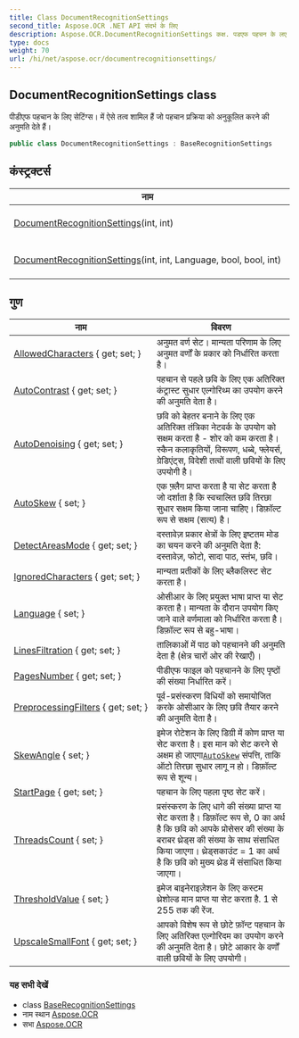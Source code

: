 ```yaml
---
title: Class DocumentRecognitionSettings
second_title: Aspose.OCR .NET API संदर्भ के लिए
description: Aspose.OCR.DocumentRecognitionSettings कक्ष. पडएफ पहचन के लए सेटंग्स में ऐसे तत्व शमल हैं ज पहचन प्रक्रय क अनुकूलत करने क अनुमत देते हैं
type: docs
weight: 70
url: /hi/net/aspose.ocr/documentrecognitionsettings/
---
```

## DocumentRecognitionSettings class

पीडीएफ पहचान के लिए सेटिंग्स। में ऐसे तत्व शामिल हैं जो पहचान प्रक्रिया को अनुकूलित करने की अनुमति देते हैं।

```csharp
public class DocumentRecognitionSettings : BaseRecognitionSettings
```

## कंस्ट्रक्टर्स

| नाम | विवरण |
| --- | --- |
| [DocumentRecognitionSettings](documentrecognitionsettings/#constructor)(int, int) | का एक नया उदाहरण प्रारंभ करता है`DocumentRecognitionSettings` गुण के छोटे सेट के साथ वर्ग। |
| [DocumentRecognitionSettings](documentrecognitionsettings/#constructor_1)(int, int, Language, bool, bool, int) | का एक नया उदाहरण प्रारंभ करता है`DocumentRecognitionSettings`गुणों के पूर्ण सेट के साथ वर्ग। |

## गुण

| नाम | विवरण |
| --- | --- |
| [AllowedCharacters](../../aspose.ocr/baserecognitionsettings/allowedcharacters/) { get; set; } | अनुमत वर्ण सेट। मान्यता परिणाम के लिए अनुमत वर्णों के प्रकार को निर्धारित करता है। |
| [AutoContrast](../../aspose.ocr/baserecognitionsettings/autocontrast/) { get; set; } | पहचान से पहले छवि के लिए एक अतिरिक्त कंट्रास्ट सुधार एल्गोरिथ्म का उपयोग करने की अनुमति देता है। |
| [AutoDenoising](../../aspose.ocr/baserecognitionsettings/autodenoising/) { get; set; } | छवि को बेहतर बनाने के लिए एक अतिरिक्त तंत्रिका नेटवर्क के उपयोग को सक्षम करता है - शोर को कम करता है। स्कैन कलाकृतियों, विरूपण, धब्बे, फ्लेयर्स, ग्रेडिएंट्स, विदेशी तत्वों वाली छवियों के लिए उपयोगी है। |
| [AutoSkew](../../aspose.ocr/baserecognitionsettings/autoskew/) { set; } | एक फ़्लैग प्राप्त करता है या सेट करता है जो दर्शाता है कि स्वचालित छवि तिरछा सुधार सक्षम किया जाना चाहिए। डिफ़ॉल्ट रूप से सक्षम (सत्य) है। |
| [DetectAreasMode](../../aspose.ocr/baserecognitionsettings/detectareasmode/) { get; set; } | दस्तावेज़ प्रकार क्षेत्रों के लिए इष्टतम मोड का चयन करने की अनुमति देता है: दस्तावेज़, फोटो, सादा पाठ, स्तंभ, छवि। |
| [IgnoredCharacters](../../aspose.ocr/baserecognitionsettings/ignoredcharacters/) { get; set; } | मान्यता प्रतीकों के लिए ब्लैकलिस्ट सेट करता है। |
| [Language](../../aspose.ocr/baserecognitionsettings/language/) { set; } | ओसीआर के लिए प्रयुक्त भाषा प्राप्त या सेट करता है।  मान्यता के दौरान उपयोग किए जाने वाले वर्णमाला को निर्धारित करता है। डिफ़ॉल्ट रूप से बहु-भाषा। |
| [LinesFiltration](../../aspose.ocr/baserecognitionsettings/linesfiltration/) { get; set; } | तालिकाओं में पाठ को पहचानने की अनुमति देता है (क्षेत्र चारों ओर की रेखाएँ)। |
| [PagesNumber](../../aspose.ocr/documentrecognitionsettings/pagesnumber/) { get; set; } | पीडीएफ फाइल को पहचानने के लिए पृष्ठों की संख्या निर्धारित करें। |
| [PreprocessingFilters](../../aspose.ocr/baserecognitionsettings/preprocessingfilters/) { get; set; } | पूर्व-प्रसंस्करण विधियों को समायोजित करके ओसीआर के लिए छवि तैयार करने की अनुमति देता है। |
| [SkewAngle](../../aspose.ocr/baserecognitionsettings/skewangle/) { set; } | इमेज रोटेशन के लिए डिग्री में कोण प्राप्त या सेट करता है।  इस मान को सेट करने से अक्षम हो जाएगा[`AutoSkew`](../baserecognitionsettings/autoskew/) संपत्ति, ताकि ऑटो तिरछा सुधार लागू न हो। डिफ़ॉल्ट रूप से शून्य। |
| [StartPage](../../aspose.ocr/documentrecognitionsettings/startpage/) { get; set; } | पहचान के लिए पहला पृष्ठ सेट करें। |
| [ThreadsCount](../../aspose.ocr/baserecognitionsettings/threadscount/) { set; } | प्रसंस्करण के लिए धागे की संख्या प्राप्त या सेट करता है। डिफ़ॉल्ट रूप से, 0 का अर्थ है कि छवि को आपके प्रोसेसर की संख्या के बराबर थ्रेड्स की संख्या के साथ संसाधित किया जाएगा। थ्रेड्सकाउंट = 1 का अर्थ है कि छवि को मुख्य थ्रेड में संसाधित किया जाएगा। |
| [ThresholdValue](../../aspose.ocr/baserecognitionsettings/thresholdvalue/) { set; } | इमेज बाइनेराइज़ेशन के लिए कस्टम थ्रेशोल्ड मान प्राप्त या सेट करता है. 1 से 255 तक की रेंज. |
| [UpscaleSmallFont](../../aspose.ocr/baserecognitionsettings/upscalesmallfont/) { get; set; } | आपको विशेष रूप से छोटे फ़ॉन्ट पहचान के लिए अतिरिक्त एल्गोरिदम का उपयोग करने की अनुमति देता है। छोटे आकार के वर्णों वाली छवियों के लिए उपयोगी। |

### यह सभी देखें

* class [BaseRecognitionSettings](../baserecognitionsettings/)
* नाम स्थान [Aspose.OCR](../../aspose.ocr/)
* सभा [Aspose.OCR](../../)


